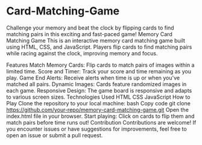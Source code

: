 <h1>Card-Matching-Game</h1>
Challenge your memory and beat the clock by flipping cards to find matching pairs in this exciting and fast-paced game!
Memory Card Matching Game
This is an interactive memory card matching game built using HTML, CSS, and JavaScript. Players flip cards to find matching pairs while racing against the clock, improving memory and focus.

Features
Match Memory Cards: Flip cards to match pairs of images within a limited time.
Score and Timer: Track your score and time remaining as you play.
Game End Alerts: Receive alerts when time is up or when you've matched all pairs.
Dynamic Images: Cards feature randomized images in each game.
Responsive Design: The game board is responsive and adapts to various screen sizes.
Technologies Used
HTML
CSS
JavaScript
How to Play
Clone the repository to your local machine:
bash
Copy code
git clone https://github.com/your-repo/memory-card-matching-game.git
Open the index.html file in your browser.
Start playing: Click on cards to flip them and match pairs before time runs out!
Contribution
Contributions are welcome! If you encounter issues or have suggestions for improvements, feel free to open an issue or submit a pull request.
